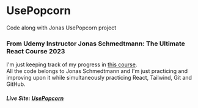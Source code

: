 # UsePopcorn

Code along with Jonas UsePopcorn project

### From Udemy Instructor Jonas Schmedtmann: The Ultimate React Course 2023

I'm just keeping track of my progress in [this course](https://www.udemy.com/course/the-ultimate-react-course/). <br>
All the code belongs to Jonas Schmedtmann and I'm just practicing and improving upon it while simultaneously practicing React, Tailwind, Git and GitHub.

##### Live Site: [UsePopcorn](https://pkthunder87.github.io/use-popcorn/)
